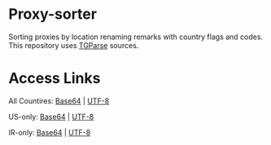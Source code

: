 # Proxy-sorter
Sorting proxies by location renaming remarks with country flags and codes. This repository uses [TGParse](https://github.com/Surfboardv2ray/TGParse) sources.

# Access Links

All Countires:  [Base64](https://raw.githubusercontent.com/Surfboardv2ray/Proxy-sorter/main/submerge/converted.txt)
                |
                [UTF-8](https://raw.githubusercontent.com/Surfboardv2ray/Proxy-sorter/main/output/converted.txt)

US-only:  [Base64](https://raw.githubusercontent.com/Surfboardv2ray/Proxy-sorter/main/submerge/US.txt)
          |
          [UTF-8](https://raw.githubusercontent.com/Surfboardv2ray/Proxy-sorter/main/output/US.txt)

IR-only:  [Base64](https://raw.githubusercontent.com/Surfboardv2ray/Proxy-sorter/main/submerge/IR.txt)
          |
          [UTF-8](https://raw.githubusercontent.com/Surfboardv2ray/Proxy-sorter/main/output/IR.txt)
